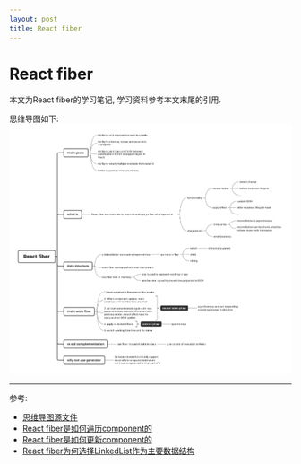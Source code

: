 ```yaml
---
layout: post
title: React fiber
---
```


# React fiber
本文为React fiber的学习笔记, 学习资料参考本文末尾的引用.

思维导图如下:
![思维导图](https://github.com/jituanlin/public-docs/blob/master/public-mindmaps/React%20fiber.png?raw=true)


---

参考:
- [思维导图源文件](https://github.com/jituanlin/public-docs/blob/master/public-mindmaps/React%20fiber.xmind)
- [React fiber是如何遍历component的](https://indepth.dev/inside-fiber-in-depth-overview-of-the-new-reconciliation-algorithm-in-react/)
- [React fiber是如何更新component的](https://indepth.dev/in-depth-explanation-of-state-and-props-update-in-react/)
- [React fiber为何选择LinkedList作为主要数据结构](https://indepth.dev/the-how-and-why-on-reacts-usage-of-linked-list-in-fiber-to-walk-the-components-tree/)
